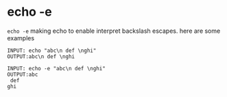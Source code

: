 # echo -e

`echo -e` making echo to enable interpret backslash escapes. here are some examples

```
INPUT: echo "abc\n def \nghi" 
OUTPUT:abc\n def \nghi

INPUT: echo -e "abc\n def \nghi"
OUTPUT:abc
 def
ghi
```